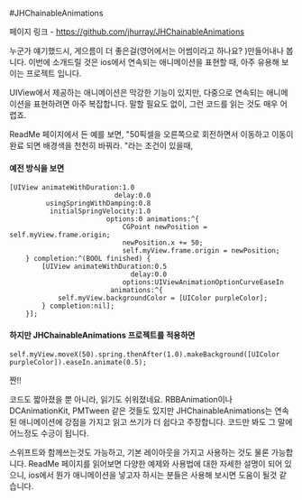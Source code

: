 #JHChainableAnimations

페이지 링크 - https://github.com/jhurray/JHChainableAnimations

누군가 얘기했드시, 게으름이 더 좋은걸(영어에서는 어썸이라고 하나요? )만들어내나 봅니다. 
이번에 소개드릴 것은 ios에서 연속되는 애니메이션을 표현할 때, 아주 유용해 보이는 프로젝트 입니다. 

UIView에서 제공하는 애니메이션은 막강한 기능이 있지만, 다중으로 연속되는 애니메이션을 표현하려면 아주 복잡합니다. 
말할 필요도 없이, 그런 코드를 읽는 것도 매우 어렵죠. 

ReadMe 페이지에서 든 예를 보면, "50픽셀을 오른쪽으로 회전하면서 이동하고 이동이 완료 되면 배경색을 천천히 바꿔라. "라는 
조건이 있을때, 

#### 예전 방식을 보면
```
[UIView animateWithDuration:1.0
                          delay:0.0
         usingSpringWithDamping:0.8
          initialSpringVelocity:1.0
                        options:0 animations:^{
                            CGPoint newPosition = self.myView.frame.origin;
                            newPosition.x += 50;
                            self.myView.frame.origin = newPosition;
    } completion:^(BOOL finished) {
        [UIView animateWithDuration:0.5
                              delay:0.0
                            options:UIViewAnimationOptionCurveEaseIn
                         animations:^{
            self.myView.backgroundColor = [UIColor purpleColor];
        } completion:nil];
    }];
```

#### 하지만 JHChainableAnimations 프로젝트를 적용하면 

```
self.myView.moveX(50).spring.thenAfter(1.0).makeBackground([UIColor purpleColor]).easeIn.animate(0.5);
```

짠!! 

코드도 짧아졌을 뿐 아니라, 읽기도 쉬워졌네요. RBBAnimation이나 DCAnimationKit, PMTween 같은 것들도 있지만
JHChainableAnimations는 연속된 애니메이션에 강점을 가지고 읽고 쓰기가 더 쉽다고 주장합니다. 코드만 봐도 
그 말에 어느정도 수긍이 됩니다. 


스위프트와 함께쓰는것도 가능하고, 기본 레이아웃을 가지고 사용하는 것도 물론 가능합니다. ReadMe 페이지를 읽어보면
다양한 예제와 사용법에 대한 자세한 설명이 되어 있으니, ios에서 뭔가 애니메이션을 넣고자 하시는 분들은 사용해 보시면 도움이 될것 같습니다.
